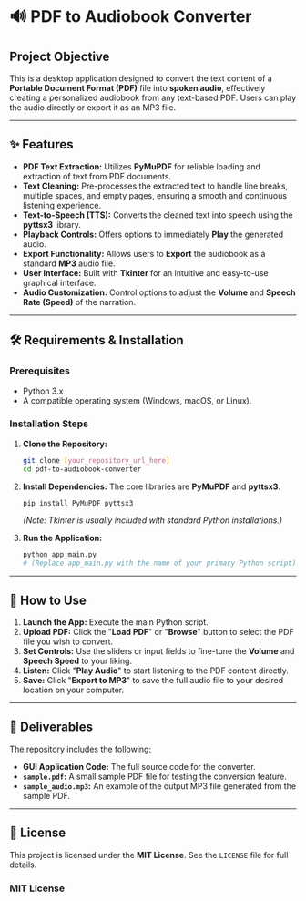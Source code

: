 # 🔊 PDF to Audiobook Converter

## Project Objective
This is a desktop application designed to convert the text content of a **Portable Document Format (PDF)** file into **spoken audio**, effectively creating a personalized audiobook from any text-based PDF. Users can play the audio directly or export it as an MP3 file.



---

## ✨ Features

* **PDF Text Extraction:** Utilizes **PyMuPDF** for reliable loading and extraction of text from PDF documents.
* **Text Cleaning:** Pre-processes the extracted text to handle line breaks, multiple spaces, and empty pages, ensuring a smooth and continuous listening experience.
* **Text-to-Speech (TTS):** Converts the cleaned text into speech using the **pyttsx3** library.
* **Playback Controls:** Offers options to immediately **Play** the generated audio.
* **Export Functionality:** Allows users to **Export** the audiobook as a standard **MP3** audio file.
* **User Interface:** Built with **Tkinter** for an intuitive and easy-to-use graphical interface.
* **Audio Customization:** Control options to adjust the **Volume** and **Speech Rate (Speed)** of the narration.

---

## 🛠️ Requirements & Installation

### Prerequisites

* Python 3.x
* A compatible operating system (Windows, macOS, or Linux).

### Installation Steps

1.  **Clone the Repository:**
    ```bash
    git clone [your_repository_url_here]
    cd pdf-to-audiobook-converter
    ```

2.  **Install Dependencies:**
    The core libraries are **PyMuPDF** and **pyttsx3**.
    ```bash
    pip install PyMuPDF pyttsx3
    ```
    *(Note: Tkinter is usually included with standard Python installations.)*

3.  **Run the Application:**
    ```bash
    python app_main.py
    # (Replace app_main.py with the name of your primary Python script)
    ```

---

## 🚀 How to Use

1.  **Launch the App:** Execute the main Python script.
2.  **Upload PDF:** Click the "**Load PDF**" or "**Browse**" button to select the PDF file you wish to convert.
3.  **Set Controls:** Use the sliders or input fields to fine-tune the **Volume** and **Speech Speed** to your liking.
4.  **Listen:** Click "**Play Audio**" to start listening to the PDF content directly.
5.  **Save:** Click "**Export to MP3**" to save the full audio file to your desired location on your computer.

---

## 📂 Deliverables

The repository includes the following:

* **GUI Application Code:** The full source code for the converter.
* **`sample.pdf`:** A small sample PDF file for testing the conversion feature.
* **`sample_audio.mp3`:** An example of the output MP3 file generated from the sample PDF.

---

## 📄 License

This project is licensed under the **MIT License**. See the `LICENSE` file for full details.

### MIT License
